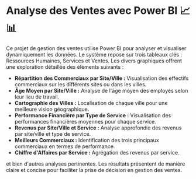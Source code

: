 # Analyse des Ventes avec Power BI 📈📊

Ce projet de gestion des ventes utilise Power BI pour analyser et visualiser dynamiquement les données. Le système repose sur trois tableaux clés : Ressources Humaines, Services et Ventes. Les divers graphiques offrent une exploration détaillée des éléments suivants :

- **Répartition des Commerciaux par Site/Ville :** Visualisation des effectifs commerciaux sur les différents sites ou dans les villes.
- **Âge Moyen par Site/Ville :** Analyse de l'âge moyen des employés selon leur lieu de travail.
- **Cartographie des Villes :** Localisation de chaque ville pour une meilleure vision géographique.
- **Performance Financière par Type de Service :** Visualisation des performances financières moyennes pour chaque service.
- **Revenus par Site/Ville et Service :** Analyse approfondie des revenus par site/ville et type de service.
- **Meilleurs Commerciaux :** Identification des trois principaux commerciaux en termes de performance.
- **Chiffre d'Affaires par Service :** Agrégation des revenus par service.

et bien d'autres analyses pertinentes. Les résultats présentent de manière claire et concise pour faciliter la prise de décision en gestion des ventes.
